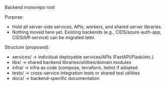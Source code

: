 Backend monorepo root

Purpose:
- Hold all server-side services, APIs, workers, and shared server libraries.
- Nothing moved here yet. Existing backends (e.g., CIDS/azure-auth-app, CIDS/bff-service) can be migrated later.

Structure (proposed):
- services/ -> individual deployable services/APIs (FastAPI/Flask/etc.)
- libs/     -> shared backend libraries/utilities/domain modules
- infra/    -> infra as code (compose, terraform, helm) if adopted
- tests/    -> cross-service integration tests or shared test utilities
- docs/     -> backend-specific documentation

